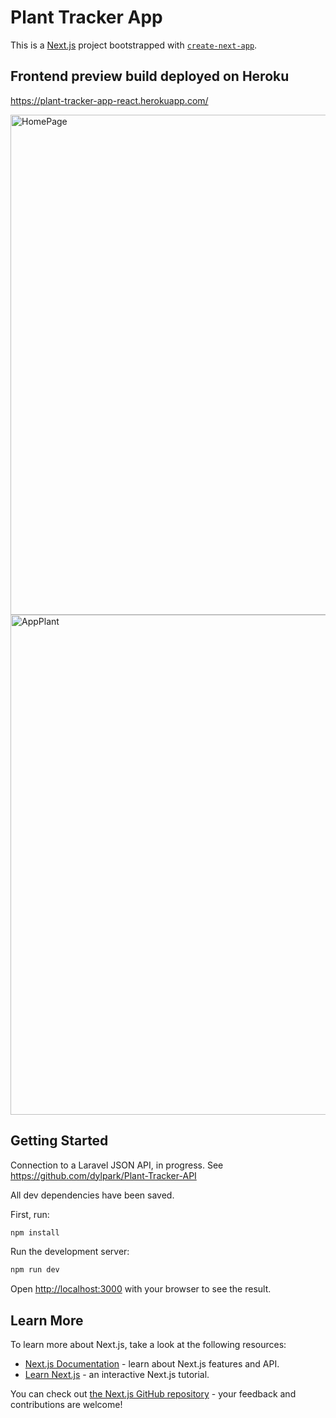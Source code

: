 # Plant Tracker App

This is a [Next.js](https://nextjs.org/) project bootstrapped with [`create-next-app`](https://github.com/vercel/next.js/tree/canary/packages/create-next-app).

## Frontend preview build deployed on Heroku

https://plant-tracker-app-react.herokuapp.com/

<img width="800" alt="HomePage" src="https://user-images.githubusercontent.com/64296934/139571868-47fe8089-ff1f-4898-aab1-250cb47fd561.png">

<img width="800" alt="AppPlant" src="https://user-images.githubusercontent.com/64296934/139571871-8a50f75c-40d4-4fe3-a369-8dc1e883b2f7.png">

## Getting Started

Connection to a Laravel JSON API, in progress. See https://github.com/dylpark/Plant-Tracker-API

All dev dependencies have been saved.

First, run:

```bash
npm install
```

Run the development server:

```bash
npm run dev
```

Open [http://localhost:3000](http://localhost:3000) with your browser to see the result.

## Learn More

To learn more about Next.js, take a look at the following resources:

- [Next.js Documentation](https://nextjs.org/docs) - learn about Next.js features and API.
- [Learn Next.js](https://nextjs.org/learn) - an interactive Next.js tutorial.

You can check out [the Next.js GitHub repository](https://github.com/vercel/next.js/) - your feedback and contributions are welcome!
